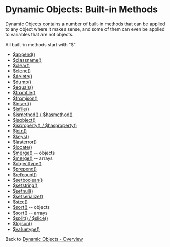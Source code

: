 # Dynamic Objects: Built-in Methods

<PageHeader />

Dynamic Objects contains a number of built-in methods that can be applied to any object where it makes sense, and some of them can even be applied to variables that are not objects.

All built-in methods start with "\$".

- [\$append()](./../method-$append%28%29)
- [\$classname()](./../method-$classname%28%29)
- [\$clear()](./../method-$clear%28%29)
- [\$clone()](./../method-$clone%28%29)
- [\$delete()](./../method-$delete%28%29)
- [\$dump()](./../method-$dump%28%29)
- [\$equals()](./../method-$equals%28%29)
- [\$fromfile()](./../method-$fromfile%28%29)
- [\$fromjson()](./../method-$fromjson%28%29)
- [\$insert()](./../method-$insert%28%29)
- [\$isfile()](./../method-$isfile%28%29)
- [\$ismethod() / \$hasmethod()](./../method-$ismethod%28%29-&-$hasmethod%28%29)
- [\$isobject()](./../method-$isobject%28%29)
- [\$isproperty() / \$hasproperty()](./../method-$isproperty%28%29-&-$hasproperty%28%29)
- [\$join()](./../method-$join%28%29)
- [\$keys()](./../method-$keys%28%29)
- [\$lasterror()](./../method-$lasterror%28%29)
- [\$locate()](./../method-$locate%28%29)
- [\$merge()](./../method-$merge%28%29-objects) -- objects
- [\$merge()](./../method-$merge%28%29-arrays) -- arrays
- [\$objecttype()](./../method-$objecttype%28%29)
- [\$prepend()](./../method-$prepend%28%29)
- [\$refcount()](./../method-$refcount%28%29)
- [\$setboolean()](./../method-$setboolean%28%29)
- [\$setstring()](<./../method-$setstring()/README.md>)
- [\$setnull()](./../method-$setnull%28%29)
- [\$setserialize()](./../method-$setserialize%28%29)
- [\$size()](./../method-$size%28%29)
- [\$sort()](./../method-$sort%28%29-objects) -- objects
- [\$sort()](./../method-$sort%28%29-arrays) -- arrays
- [\$split() / \$slice()](./../method-$split%28%29-&-$slice%28%29)
- [\$tojson()](./../method-$tojson%28%29)
- [\$valuetype()](./../method-$valuetype%28%29)

Back to [Dynamic Objects - Overview](./../README.md)

<PageFooter />
